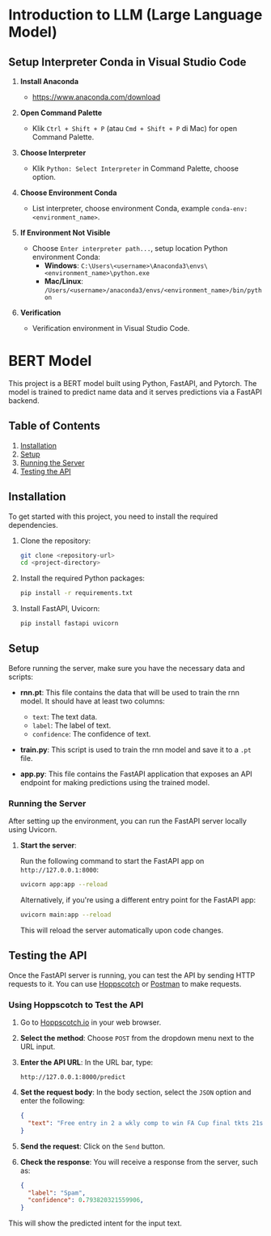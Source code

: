 # Introduction to LLM (Large Language Model)

## Setup Interpreter Conda in Visual Studio Code
1. **Install Anaconda**
   - https://www.anaconda.com/download

2. **Open Command Palette**
   - Klik `Ctrl + Shift + P` (atau `Cmd + Shift + P` di Mac) for open Command Palette.

3. **Choose Interpreter**
   - Klik `Python: Select Interpreter` in Command Palette, choose option.

4. **Choose Environment Conda**
   - List interpreter, choose environment Conda, example `conda-env:<environment_name>`.

5. **If Environment Not Visible**
   - Choose `Enter interpreter path...`, setup location Python environment Conda:
     - **Windows**: `C:\Users\<username>\Anaconda3\envs\<environment_name>\python.exe`
     - **Mac/Linux**: `/Users/<username>/anaconda3/envs/<environment_name>/bin/python`

6. **Verification**
   - Verification environment in Visual Studio Code.

# BERT Model

This project is a BERT model built using Python, FastAPI, and Pytorch. The model is trained to predict name data and it serves predictions via a FastAPI backend.

## Table of Contents
1. [Installation](#installation)
2. [Setup](#setup)
3. [Running the Server](#running-the-server)
4. [Testing the API](#testing-the-api)

## Installation

To get started with this project, you need to install the required dependencies.

1. Clone the repository:

    ```bash
    git clone <repository-url>
    cd <project-directory>
    ```

2. Install the required Python packages:

    ```bash
    pip install -r requirements.txt
    ```

3. Install FastAPI, Uvicorn:

    ```bash
    pip install fastapi uvicorn
    ```

## Setup

Before running the server, make sure you have the necessary data and scripts:

- **rnn.pt**: This file contains the data that will be used to train the rnn model. It should have at least two columns:
  - `text`: The text data.
  - `label`: The label of text.
  - `confidence`: The confidence of text.

- **train.py**: This script is used to train the rnn model and save it to a `.pt` file.

- **app.py**: This file contains the FastAPI application that exposes an API endpoint for making predictions using the trained model.

### Running the Server

After setting up the environment, you can run the FastAPI server locally using Uvicorn.

1. **Start the server**:

    Run the following command to start the FastAPI app on `http://127.0.0.1:8000`:

    ```bash
    uvicorn app:app --reload
    ```

    Alternatively, if you're using a different entry point for the FastAPI app:

    ```bash
    uvicorn main:app --reload
    ```

    This will reload the server automatically upon code changes.

## Testing the API

Once the FastAPI server is running, you can test the API by sending HTTP requests to it. You can use [Hoppscotch](https://hoppscotch.io/) or [Postman](https://www.postman.com/) to make requests.

### Using Hoppscotch to Test the API

1. Go to [Hoppscotch.io](https://hoppscotch.io/) in your web browser.

2. **Select the method**: Choose `POST` from the dropdown menu next to the URL input.

3. **Enter the API URL**: In the URL bar, type:

    ```
    http://127.0.0.1:8000/predict
    ```

4. **Set the request body**: In the body section, select the `JSON` option and enter the following:

    ```json
    {
      "text": "Free entry in 2 a wkly comp to win FA Cup final tkts 21st May 2005. Text FA to 87121 to receive entry question(std txt rate)T&C's apply 08452810075over18's"
    }
    ```

5. **Send the request**: Click on the `Send` button.

6. **Check the response**: You will receive a response from the server, such as:

    ```json
    {
      "label": "Spam",
      "confidence": 0.793820321559906,
    }
    ```

This will show the predicted intent for the input text.